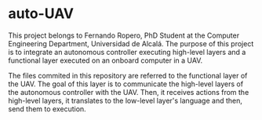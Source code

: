 # auto-UAV

This project belongs to Fernando Ropero, PhD Student at the Computer Engineering Department, Universidad de Alcalá. The purpose of this project is to integrate an autonomous controller executing high-level layers and a functional layer executed on an onboard computer in a UAV.

The files commited in this repository are referred to the functional layer of the UAV. The goal of this layer is to communicate the high-level layers of the autonomous controller with the UAV. Then, it receives actions from the high-level layers, it translates to the low-level layer's language and then, send them to execution.
